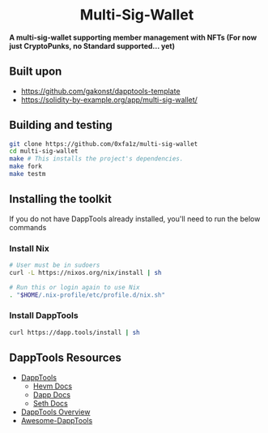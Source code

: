 # <h1 align="center"> Multi-Sig-Wallet </h1>

**A multi-sig-wallet supporting member management with NFTs (For now just CryptoPunks, no Standard supported... yet)**

## Built upon

* https://github.com/gakonst/dapptools-template
* https://solidity-by-example.org/app/multi-sig-wallet/

## Building and testing

```sh
git clone https://github.com/0xfa1z/multi-sig-wallet
cd multi-sig-wallet
make # This installs the project's dependencies.
make fork
make testm
```

## Installing the toolkit

If you do not have DappTools already installed, you'll need to run the below
commands

### Install Nix

```sh
# User must be in sudoers
curl -L https://nixos.org/nix/install | sh

# Run this or login again to use Nix
. "$HOME/.nix-profile/etc/profile.d/nix.sh"
```

### Install DappTools

```sh
curl https://dapp.tools/install | sh
```

## DappTools Resources

* [DappTools](https://dapp.tools)
    * [Hevm Docs](https://github.com/dapphub/dapptools/blob/master/src/hevm/README.md)
    * [Dapp Docs](https://github.com/dapphub/dapptools/tree/master/src/dapp/README.md)
    * [Seth Docs](https://github.com/dapphub/dapptools/tree/master/src/seth/README.md)
* [DappTools Overview](https://www.youtube.com/watch?v=lPinWgaNceM)
* [Awesome-DappTools](https://github.com/rajivpo/awesome-dapptools)
